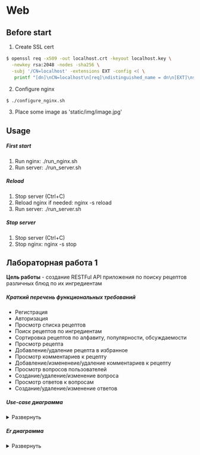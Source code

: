 # Web

## Before start
1. Create SSL cert
```bash
$ openssl req -x509 -out localhost.crt -keyout localhost.key \
  -newkey rsa:2048 -nodes -sha256 \
  -subj '/CN=localhost' -extensions EXT -config <( \
   printf "[dn]\nCN=localhost\n[req]\ndistinguished_name = dn\n[EXT]\nsubjectAltName=DNS:localhost\nkeyUsage=digitalSignature\nextendedKeyUsage=serverAuth")
```

2. Configure nginx
```bash
$ ./configure_nginx.sh
```

3. Place some image as 'static/img/image.jpg'

## Usage
##### First start
1) Run nginx: ./run_nginx.sh
2) Run server: ./run_server.sh

##### Reload
1) Stop server (Ctrl+C)
2) Reload nginx if needed: nginx -s reload 
3) Run server: ./run_server.sh

##### Stop server
1) Stop server (Ctrl+C)
2) Stop nginx: nginx -s stop

## Лабораторная работа 1

**Цель работы** - создание RESTFul API приложения по поиску рецептов различных блюд по их ингредиентам

##### Краткий перечень функциональных требований
* Регистрация
* Авторизация
* Просмотр списка рецептов
* Поиск рецептов по ингредиентам
* Сортировка рецептов по алфавиту, популярности, обсуждаемости
* Просмотр рецепта
* Добавление/удаление рецепта в избранное
* Просмотр комментариев к рецепту
* Добавление/измененеие/удаление комментариев к рецепту
* Просмотр вопросов пользователей
* Создание/удаление/изменение вопроса
* Просмотр ответов к вопросам
* Создание/удаление/изменение ответов

##### Use-case диаграмма
<details><summary>Развернуть</summary>

![Изображение](https://github.com/shestakovar/Web/blob/lab_01/docs/img/use_case.png)
</details>

##### Er диаграмма
<details><summary>Развернуть</summary>

![Изображение](https://github.com/shestakovar/Web/blob/lab_01/docs/img/er.png)
</details>
